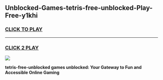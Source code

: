 
## Unblocked-Games-tetris-free-unblocked-Play-Free-y1khi
<h3>
<a href="https://premium76.site?title=tetris-free-unblocked&ref=18A1">CLICK TO PLAY</a></h3>
<hr>

<h3>
<a href="https://premium76.site?title=tetris-free-unblocked&ref=18A1">CLICK 2 PLAY</a>
  
</h3>

<a href="https://premium76.site?title=tetris-free-unblocked&ref=18A1"><img src="https://clearcache.store/games.png"></a>


**tetris-free-unblocked games unblocked: Your Gateway to Fun and Accessible Online Gaming**
